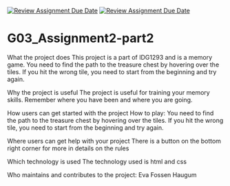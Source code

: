 [![Review Assignment Due Date](https://classroom.github.com/assets/deadline-readme-button-24ddc0f5d75046c5622901739e7c5dd533143b0c8e959d652212380cedb1ea36.svg)](https://classroom.github.com/a/LlYauwvp)
[![Review Assignment Due Date](https://classroom.github.com/assets/deadline-readme-button-8d59dc4de5201274e310e4c54b9627a8934c3b88527886e3b421487c677d23eb.svg)](https://classroom.github.com/a/LlYauwvp)

# G03_Assignment2-part2

What the project does
This project is a part of IDG1293 and is a memory game. You need to find the path to the treasure chest by hovering over the tiles. If you hit the wrong tile, you need to start from the beginning and try again.

Why the project is useful
The project is useful for training your memory skills. Remember where you have been and where you are going.

How users can get started with the project
How to play: You need to find the path to the treasure chest by hovering over the tiles. If you hit the wrong tile, you need to start from the beginning and try again.

Where users can get help with your project
There is a button on the bottom right corner for more in details on the rules

Which technology is used
The technology used is html and css

Who maintains and contributes to the project: Eva Fossen Haugum